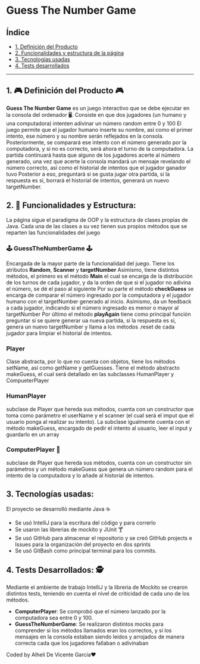 # Guess The Number Game

## Índice

* [1. Definición del Producto](#1-definicion-del-producto)
* [2. Funcionalidades y estructura de la página](#2-funcionalidades)
* [3. Tecnologías usadas](#3-historias-de-usuario)
* [4. Tests desarrollados](#5-tests)

***

## 1. 🎮  Definición del Producto 🎮

**Guess The Number Game** es un juego interactivo que se debe ejecutar en la consola del ordenador 🖥️. Consiste en que dos jugadores (un humano y una computadora) intenten adivinar un número random entre 0 y 100
El juego permite que el jugador humano inserte su nombre, así como el primer intento, ese número y su nombre serán reflejados en la consola. Posteriormente, se comparará ese intento con el número generado por la computadora, y si no es correcto, será ahora el turno de la computadora. 
La partida continuará hasta que alguno de los jugadores acerte al número generado, una vez que acerte la consola mandará un mensaje revelando el número correcto, así como el historial de intentos que el jugador ganador tuvo
Posterior a eso, preguntará si se gusta jugar otra partida, si la respuesta es sí, borrará el historial de intentos, generará un nuevo targetNumber.

## 2. 🔧 Funcionalidades y Estructura:
La página sigue el paradigma de OOP y la estructura de clases propias de Java. Cada una de las clases a su vez tienen sus propios métodos que se reparten las funcionalidades del juego
### 🕹️ **GuessTheNumberGame** 🕹️
Encargada de la mayor parte de la funcionalidad del juego. Tiene los atributos __Random__, __Scanner__ y __targetNumber__
Asimismo, tiene distintos métodos, el primero es el método __Main__ el cual se encarga de la distribución de los turnos de cada jugador, y da la orden de que si el jugador no adivina el número, se dé el paso al siguiente
Por su parte el método __checkGuess__ se encarga de comparar el número ingresado por la computadora y el jugador humano con el targetNumber generado al inicio. Asimismo, da un feedback a cada jugador, indicando si el número ingresado es menor o mayor al targetNumber
Por último el método __playAgain__ tiene como principal función preguntar si se quiere generar ua nueva partida, si la respuesta es sí, genera un nuevo targetNumber y llama a los métodos .reset de cada jugador para limpiar el historial de intentos.
### **Player**
Clase abstracta, por lo que no cuenta con objetos, tiene los métodos setName, así como getName y getGuesses. Tiene el método abstracto makeGuess, el cual será detallado en las subclasses HumanPlayer y CompueterPlayer
### **HumanPlayer**
subclase de Player que hereda sus métodos, cuenta con un constructor que toma como parámetro el userName y el scanner (el cual será el imput que el usuario ponga al realizar su intento). La subclase igualmente cuenta con el método makeGuess, encargado de pedir el intento al usuario, leer el input y guardarlo en un array
### **ComputerPlayer** 👾
subclase de Player que hereda sus métodos, cuenta con un constructor sin parámetros y un método makeGuess que genera un número random para el intento de la computadora y lo añade al historial de intentos.

## 3. Tecnologías usadas:
El proyecto se desarrolló mediante Java ☕
- Se usó IntelliJ para la escritura del código y para correrlo
- Se usaron las librerias de mockito y JUnit 🍸
- Se usó GitHub para almacenar el repositorio y se creó GitHub projects e Issues para la organización del proyecto en dos sprints
- Se usó GitBash como principal terminal para los commits.

## 4. Tests Desarrollados: 🕵️
Mediante el ambiente de trabajo IntelliJ y la libreria de Mockito se crearon distintos tests, teniendo en cuenta el nivel de criticidad de cada uno de los métodos.
- __ComputerPlayer__: Se comprobó que el número lanzado por la computadora sea entre 0 y 100.
- __GuessTheNumberGame__: Se realizaron distintos mocks para comprender si los métodos llamados eran los correctos, y si los mensajes en la consola estaban siendo leídos y arrojados de manera correcta cada que los jugadores fallaban o adivinaban


Coded by Alhelí De Vicente García❤️